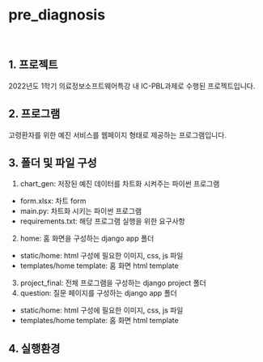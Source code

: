 # pre_diagnosis
<br>

## 1. 프로젝트
2022년도 1학기 의료정보소프트웨어특강 내 IC-PBL과제로 수행된 프로젝트입니다.
<br>

## 2. 프로그램
고령환자를 위한 예진 서비스를 웹페이지 형태로 제공하는 프로그램입니다.<br>

## 3. 폴더 및 파일 구성
1. chart_gen: 저장된 예진 데이터를 차트화 시켜주는 파이썬 프로그램
  - form.xlsx: 차트 form
  - main.py: 차트화 시키는 파이썬 프로그램
  - requirements.txt: 해당 프로그램 실행을 위한 요구사항
2. home: 홈 화면을 구성하는 django app 폴더
  - static/home: html 구성에 필요한 이미지, css, js 파일
  - templates/home template: 홈 화면 html template
3. project_final: 전체 프로그램을 구성하는 django project 폴더
4. question: 질문 페이지를 구성하는 django app 폴더
  - static/home: html 구성에 필요한 이미지, css, js 파일
  - templates/home template: 홈 화면 html template
## 4. 실행환경
